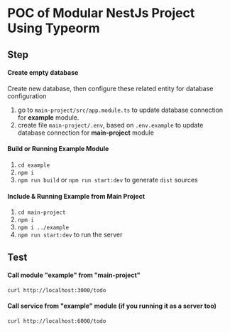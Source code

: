# POC of Modular NestJs Project Using Typeorm

## Step

#### Create empty database

Create new database, then configure these related entity for database configuration

1. go to `main-project/src/app.module.ts` to update database connection for **example** module. 
2. create file `main-project/.env`, based on `.env.example` to update database connection for **main-project** module

#### Build or Running Example Module

1. `cd example`
2. `npm i`
3. `npm run build` or `npm run start:dev` to generate `dist` sources

#### Include & Running Example from Main Project

1. `cd main-project`
2. `npm i`
3. `npm i ../example`
4. `npm run start:dev` to run the server


## Test

#### Call module "example" from "main-project"

```curl
curl http://localhost:3000/todo 
```

#### Call service from "example" module (if you running it as a server too)

```curl
curl http://localhost:6000/todo 
```